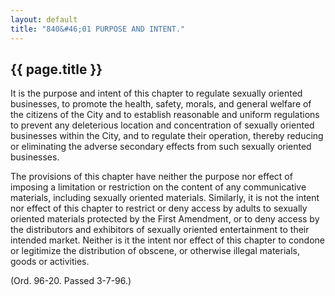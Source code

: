 ```yaml
---
layout: default 
title: "840&#46;01 PURPOSE AND INTENT."
---
```


{{ page.title }}
----------------

It is the purpose and intent of this chapter to regulate sexually
oriented businesses, to promote the health, safety, morals, and general
welfare of the citizens of the City and to establish reasonable and
uniform regulations to prevent any deleterious location and
concentration of sexually oriented businesses within the City, and to
regulate their operation, thereby reducing or eliminating the adverse
secondary effects from such sexually oriented businesses.

The provisions of this chapter have neither the purpose nor effect of
imposing a limitation or restriction on the content of any communicative
materials, including sexually oriented materials. Similarly, it is not
the intent nor effect of this chapter to restrict or deny access by
adults to sexually oriented materials protected by the First Amendment,
or to deny access by the distributors and exhibitors of sexually
oriented entertainment to their intended market. Neither is it the
intent nor effect of this chapter to condone or legitimize the
distribution of obscene, or otherwise illegal materials, goods or
activities.

(Ord. 96-20. Passed 3-7-96.)
